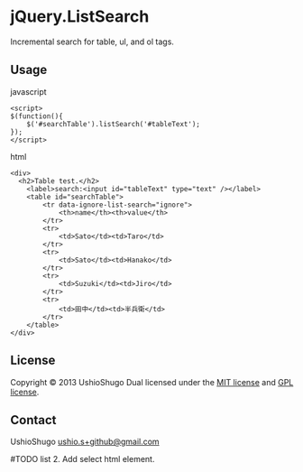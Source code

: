 jQuery.ListSearch
=================

Incremental search for table, ul, and ol tags.


Usage
--------------
javascript

    <script>
    $(function(){
        $('#searchTable').listSearch('#tableText');
    });
    </script>

html

    <div>
      <h2>Table test.</h2>
        <label>search:<input id="tableText" type="text" /></label>
        <table id="searchTable">
            <tr data-ignore-list-search="ignore">
                <th>name</th><th>value</th>
            </tr>
            <tr>
                <td>Sato</td><td>Taro</td>
            </tr>
            <tr>
                <td>Sato</td><td>Hanako</td>
            </tr>
            <tr>
                <td>Suzuki</td><td>Jiro</td>
            </tr>
            <tr>
                <td>田中</td><td>半兵衛</td>
            </tr>
        </table>
    </div>


License
---------------
Copyright &copy; 2013 UshioShugo
Dual licensed under the [MIT license][MIT] and [GPL license][GPL].

[MIT]: http://www.opensource.org/licenses/mit-license.php
[GPL]: http://www.gnu.org/licenses/gpl.html

Contact
----------------
UshioShugo <ushio.s+github@gmail.com>

#TODO list
2. Add select html element.
